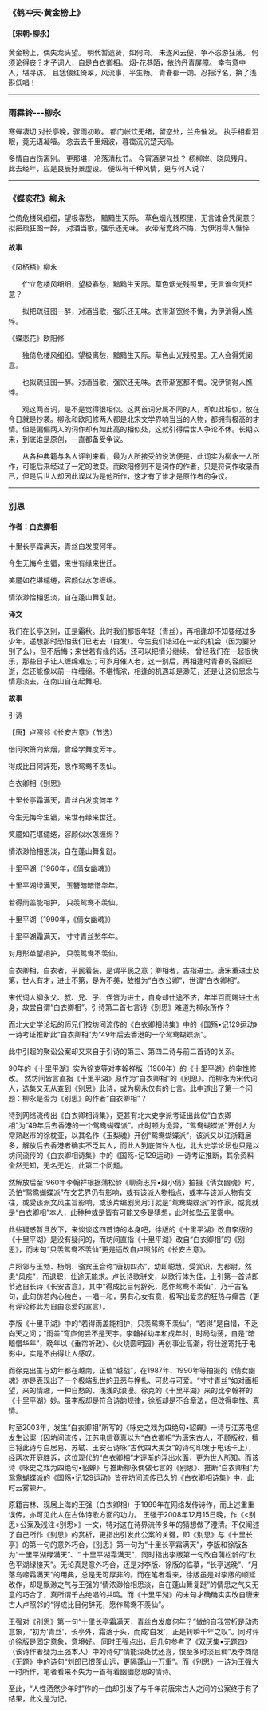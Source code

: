 ### 《鹤冲天·黄金榜上》
#### 【宋朝•柳永】
黄金榜上，偶失龙头望。
明代暂遗贤，如何向。
未遂风云便，争不恣游狂荡。
何须论得丧？才子词人，自是白衣卿相。
烟-花巷陌，依约丹青屏障。
幸有意中人，堪寻访。
且恁偎红倚翠，风流事，平生畅。
青春都一饷。忍把浮名，换了浅斟低唱！
***

### 雨霖铃---柳永   


寒蝉凄切,对长亭晚，骤雨初歇。
都门帐饮无绪，留恋处，兰舟催发。
执手相看泪眼，竟无语凝噎。
念去去千里烟波，暮霭沉沉楚天阔。 

多情自古伤离别。
更那堪，冷落清秋节。
今宵酒醒何处？
杨柳岸、晓风残月。
此去经年，应是良辰好景虚设。
便纵有千种风情，更与何人说？
***
### 《蝶恋花》柳永

伫倚危楼风细细，望极春愁，
黯黯生天际。
草色烟光残照里，无言谁会凭阑意？
拟把疏狂图一醉，
对酒当歌，强乐还无味。
衣带渐宽终不悔，为伊消得人憔悴
#### 故事
《凤栖梧》柳永

　　伫立危楼风细细，望极春愁，黯黯生天际。草色烟光残照里，无言谁会凭栏意？

　　拟把疏狂图一醉，对酒当歌，强乐还无味。衣带渐宽终不悔，为伊消得人憔悴。

《蝶恋花》欧阳修

　　独倚危楼风细细。望极离愁，黯黯生天际。草色山光残照里。无人会得凭阑意。

　　也拟疏狂图一醉。对酒当歌，强饮还无味。衣带渐宽都不悔。况伊销得人憔悴。

　　观这两首词，是不是觉得很相似。这两首词分属不同的人，却如此相似，放在今日就是抄袭。柳永和欧阳修两人都是北宋文学界响当当的人物，都拥有极高的才情。但是偏偏两人的词作却有如此高的相似处，这就引得后世人争论不休。长期以来，到底谁是原创，一直都备受争议。

　　从各种典籍与名人评判来看，最为人所接受的说法便是，此词实为柳永一人所作，可能后来经过了一定的改变。而欧阳修则不是词作的作者，只是将词作收录而已，但是后世人却因此误以为是他所作，这才有了谁才是原作者的争议。
***
### 别思
#### 作者：白衣卿相
十里长亭霜满天，青丝白发度何年。

今生无悔今生错，来世有缘来世迁。

笑靥如花堪缱绻，容颜似水怎缠绵。

情浓渺恰相思淡，自在蓬山舞复跹。

**译文**

我们在长亭送别，正是霜秋。此时我们都很年轻（青丝），再相逢却不知要经过多少年，遥想那时恐怕我们已老去（白发）。今生我们错过在一起的机会（因为要分别了么），但不后悔；来世若有缘的话，还可以把情分继续。
曾经我们在一起很快乐，那些日子让人缠绵难忘；可岁月催人老，这一别后，再相逢时青春的容颜已逝，怎还能像以前一样缠绵。不堪情浓，相逢的机遇却是渺茫，还是让这份思念与情意淡去，在南山自在起舞吧。

**故事**

  引诗 

【唐】卢照邻《长安古意》（节选） 

借问吹箫向紫烟，曾经学舞度芳年。 

得成比目何辞死，愿作鸳鸯不羡仙。

 

白衣卿相《别思》 

十里长亭霜满天，青丝白发度何年？ 

今生无悔今生错，来世有缘来世迁。 

笑靥如花堪缱绻，容颜似水怎缠绵？ 

情浓渺恰相思淡，自在蓬山舞复跹。 

十里平湖（1960年，《倩女幽魂》） 

十里平湖绿满天， 
玉簪暗暗惜华年。 

若得雨盖能相护， 
只羡鸳鸯不羡仙。 

十里平湖（1990年，《倩女幽魂》） 

十里平湖霜满天， 
寸寸青丝愁华年。


对月形单望相护， 
只羡鸳鸯不羡仙。  



 
	

白衣卿相，白衣者，平民着装，是谓平民之意；卿相者，古指进士。唐宋重进士及第，世人有才，进士不第，是为不美，故推为“白衣公卿”，世谓“白衣卿相”。 

宋代词人柳永父、叔、兄、子、侄皆为进士，自身却仕途不济，年半百而赐进士出身，故尝自谓“白衣卿相”。引诗第二首七言诗《别思》难道为柳永所作？ 

而北大史学论坛的师兄们按坊间流传的《白衣卿相诗集》中的《国殇•记129运动》一诗考证推断此“白衣卿相”为“49年后去香港的一个鸳鸯蝴蝶派”。 

此中引起的聚讼公案却又来自于引诗的第三、第四二诗与前二首诗的关系。 

90年的《十里平湖》实为徐克等对李翰祥版（1960年）的《十里平湖》的率性修改。 
然坊间皆言直指《十里平湖》原作为“白衣卿相”的《别思》。而柳永为宋代词人，选集又无从查到《别思》此诗，或为柳永仅有的七言。此中道出了第一个问题：柳永是否为《别思》的作者“白衣卿相”？ 

待到网络流传出《白衣卿相诗集》，更甚有北大史学派考证出此位“白衣卿相”为“49年后去香港的一个鸳鸯蝴蝶派”。此时顿为诡异，“鸳鸯蝴蝶派”开创人为常熟赵市的徐枕亚，以其名作《玉梨魂》开创“鸳鸯蝴蝶派”，该派又以江浙籍居多，解放后去香港者确实不乏其人，而此人到底何许人也，北大史学论坛也只是以坊间流传的《白衣卿相诗集》中的《国殇•记129运动》一诗考证推断，其余资料全然无知，无名无姓，此第二个问题。 

然解放后至1960年李翰祥根据蒲松龄《聊斋志异•聂小倩》拍摄《倩女幽魂》时，恐怕“鸳鸯蝴蝶派”在文艺界仍有影响，或有该派人物指点，或李与该派人物有交往，或受该派文风主旨影响，或该片编剧吴月汀就是“鸳鸯蝴蝶派”的作家，或竟就是“白衣卿相”本人，此种种或是皆有可能又多是猜想，此时如坠云里雾中。


此些疑惑暂且放下，来谈谈这四首诗的本身吧，徐版的《十里平湖》改自李版的《十里平湖》是没有疑问的，而坊间直指《十里平湖》改自“白衣卿相”的《别思》，而末句“只羡鸳鸯不羡仙”更是遥改自卢照邻的《长安古意》。


卢照邻与王勃、杨炯、骆宾王合称“唐初四杰”，幼即聪慧，受赏识，为都尉，然患“风疾”，而退职，仕途无能求。卢长诗歌骈文，以歌行体为佳，上引第一首诗即节选自长诗《长安古意》，其中“得成比目何辞死，愿作鸳鸯不羡仙”，乃千古名句，此句仿若内心独白，一唱一和，男有心女有意，极写出爱恋的狂热与痛苦（更有评论称此为自由恋爱的宣言）。 

李版《十里平湖》中的“若得雨盖能相护，只羡鸳鸯不羡仙”，“若得”是自惜，不乏向天之问；“雨盖”穹庐何尝不是天宇。李翰祥幼年和成年时，时局动荡，自是“暗暗惜华年”，晚年以《垂帘听政》、《火烧圆明园》再创事业高潮，将仕途寄托于电影中，实是不由得让人感叹。 

而徐克出生与幼年都在越南，正值“越战”，在1987年、1990年等拍摄的《倩女幽魂》亦是表现出了一个极端乱世的丑恶与挣扎、可悲与可爱。“寸寸青丝”如对画相望，来的情趣，一种自愁的、浅浅的浪漫。徐克的《十里平湖》来的比李翰祥的《十里平湖》妙。虽李版却是符合诗韵规律，徐版却是不合章法，但改得率性、真情。 

时至2003年，发生“白衣卿相”所写的《咏史之戏为四绝句•貂蝉》一诗与江苏电信发生讼案（因坊间流传，江苏电信竟真以为“白衣卿相”为唐宋古人，不顾版权，擅自将此诗与白居易、苏轼、王安石诗咏“古代四大美女”的诗句印发于电话卡上），经两次开庭胜诉，这位现代的“白衣卿相”才逐渐的浮出水面，更为世人所知。而该诗《咏史之戏为四绝句•貂蝉》与推断柳永偶做七言的《别思》、推断“白衣卿相”为鸳鸯蝴蝶派的《国殇•记129运动》皆在坊间流传已久的《白衣卿相诗集》中，此时云雾顿开。 

原籍吉林、现居上海的王强（白衣卿相）于1999年在网络发传诗作，而上述重重误传，亦可见此人在古体诗歌方面的功力。 
王强于2008年12月15日晚，作《<别思>公案及浅注<别思>》一文，特对这在诗界流传多年的猜想做了澄清。不仅阐述了自己所作《别思》的赏析，更指出引发此公案的关键，即《别思》与《十里长亭》的第一句的意外巧合，《别思》第一句为“十里长亭霜满天”，李版和徐版各为“十里平湖绿满天”、“ 十里平湖霜满天”，同时指出李版第一句改自蒲松龄的“秋色平湖绿接天”。无论真是意外巧合，还是对李版、徐版的临摹，“长亭送晚”、“月落乌啼霜满天”的用典，总是无可厚非的。而在笔者看来，徐版虽是对李版的顺延改作，却是飘渺之气与王强的“情浓渺恰相思淡，自在蓬山舞复跹”的情思之气又无意的巧合了，真所谓千古绝唱的共鸣。而《十里平湖》的末句才确确实实改自唐宋古人卢照邻的“得成比目何辞死，愿作鸳鸯不羡仙”。 

王强对《别思》第一句“十里长亭霜满天，青丝白发度何年？”做的自我赏析是动态意象，“初为‘青丝’，长亭外，霜落于头，而成‘白发’，正是转瞬千年之叹”。同时评价徐版是固定意象，意境好。 
同时王强点出，后几句参考了《双厌集•无题四》（该诗作者疑为王强本人）中的诗句“情能深处忧还喜，恨至多时淡且稠”及李商隐《无题》中的诗句“刘郎已恨蓬山远，更隔蓬山一万重”。而《别思》一诗为王强大一时所作，笔者看来不失为一首有着幽幽愁思的情诗。 

至此，“人性洒然少年时”作的一曲却引发了与千年前唐宋古人之间的公案终于有了结果，此文是为记。